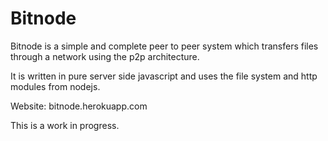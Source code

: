 Bitnode
=====

Bitnode is a simple and complete peer to peer system which transfers files through a network using the p2p architecture. 

It is written in pure server side javascript and uses the file system and http modules from nodejs. 

Website: bitnode.herokuapp.com

This is a work in progress. 

